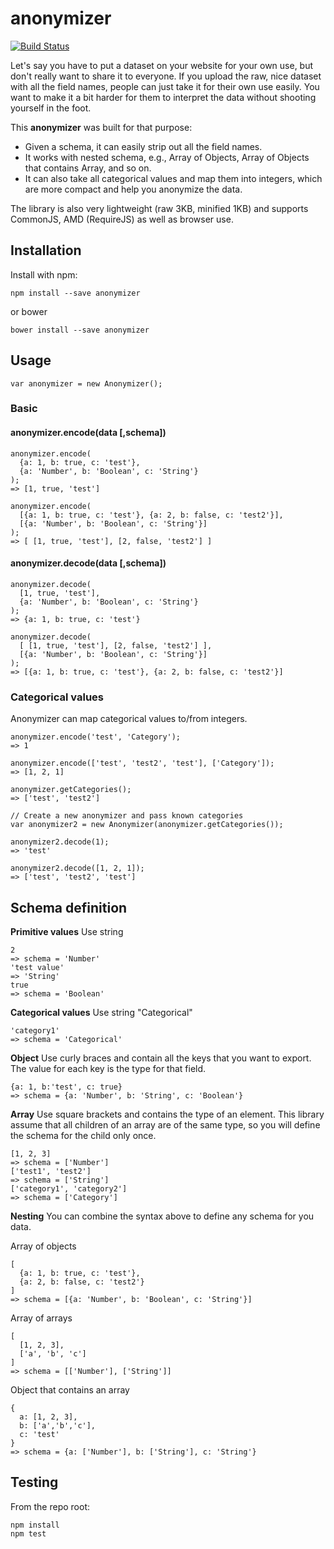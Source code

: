 # anonymizer

[![Build Status](https://secure.travis-ci.org/kristw/anonymizer.png?branch=master)](http://travis-ci.org/kristw/anonymizer)

Let's say you have to put a dataset on your website for your own use, but don't really want to share it to everyone. If you upload the raw, nice dataset with all the field names, people can just take it for their own use easily. You want to make it a bit harder for them to interpret the data without shooting yourself in the foot.

This **anonymizer** was built for that purpose:

* Given a schema, it can easily strip out all the field names.
* It works with nested schema, e.g., Array of Objects, Array of Objects that contains Array, and so on.
* It can also take all categorical values and map them into integers, which are more compact and help you anonymize the data.

The library is also very lightweight (raw 3KB, minified 1KB) and supports CommonJS, AMD (RequireJS) as well as browser use.

## Installation

Install with npm:

```
npm install --save anonymizer
```

or bower

```
bower install --save anonymizer
```

## Usage

```
var anonymizer = new Anonymizer();
```

### Basic

#### anonymizer.encode(data [,schema])
```
anonymizer.encode(
  {a: 1, b: true, c: 'test'},
  {a: 'Number', b: 'Boolean', c: 'String'}
);
=> [1, true, 'test']

anonymizer.encode(
  [{a: 1, b: true, c: 'test'}, {a: 2, b: false, c: 'test2'}],
  [{a: 'Number', b: 'Boolean', c: 'String'}]
);
=> [ [1, true, 'test'], [2, false, 'test2'] ]
```

#### anonymizer.decode(data [,schema])
```
anonymizer.decode(
  [1, true, 'test'],
  {a: 'Number', b: 'Boolean', c: 'String'}
);
=> {a: 1, b: true, c: 'test'}

anonymizer.decode(
  [ [1, true, 'test'], [2, false, 'test2'] ],
  [{a: 'Number', b: 'Boolean', c: 'String'}]
);
=> [{a: 1, b: true, c: 'test'}, {a: 2, b: false, c: 'test2'}]
```

### Categorical values

Anonymizer can map categorical values to/from integers.

```
anonymizer.encode('test', 'Category');
=> 1

anonymizer.encode(['test', 'test2', 'test'], ['Category']);
=> [1, 2, 1]

anonymizer.getCategories();
=> ['test', 'test2']

// Create a new anonymizer and pass known categories
var anonymizer2 = new Anonymizer(anonymizer.getCategories());

anonymizer2.decode(1);
=> 'test'

anonymizer2.decode([1, 2, 1]);
=> ['test', 'test2', 'test']
```

## Schema definition

**Primitive values**
Use string

```
2
=> schema = 'Number'
'test value'
=> 'String'
true
=> schema = 'Boolean'
```

**Categorical values**
Use string "Categorical"

```
'category1'
=> schema = 'Categorical'
```

**Object**
Use curly braces and contain all the keys that you want to export. The value for each key is the type for that field.

```
{a: 1, b:'test', c: true}
=> schema = {a: 'Number', b: 'String', c: 'Boolean'}
```

**Array**
Use square brackets and contains the type of an element. This library assume that all children of an array are of the same type, so you will define the schema for the child only once.

```
[1, 2, 3]
=> schema = ['Number']
['test1', 'test2']
=> schema = ['String']
['category1', 'category2']
=> schema = ['Category']
```

**Nesting**
You can combine the syntax above to define any schema for you data.

Array of objects

```
[
  {a: 1, b: true, c: 'test'},
  {a: 2, b: false, c: 'test2'}
]
=> schema = [{a: 'Number', b: 'Boolean', c: 'String'}]
```

Array of arrays

```
[
  [1, 2, 3],
  ['a', 'b', 'c']
]
=> schema = [['Number'], ['String']]
```

Object that contains an array

```
{
  a: [1, 2, 3],
  b: ['a','b','c'],
  c: 'test'
}
=> schema = {a: ['Number'], b: ['String'], c: 'String'}
```


## Testing

From the repo root:

```
npm install
npm test
```

